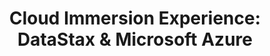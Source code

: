 ---
state: TX
region: Houston
title: "Cloud Immersion Experience: DataStax & Microsoft Azure"
event_url: https://www.microsoftevents.com/profile/form/index.cfm?PKformID=0x5688734abcd
start_date: 2019-02-28
cost: FREE
topics: [ cloud, azure, dataai ]
---